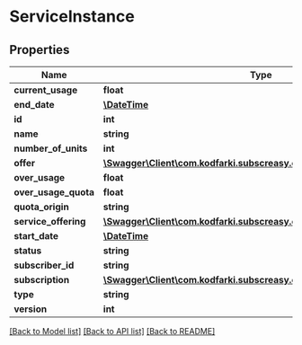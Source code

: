 # ServiceInstance

## Properties
Name | Type | Description | Notes
------------ | ------------- | ------------- | -------------
**current_usage** | **float** |  | [optional] 
**end_date** | [**\DateTime**](\DateTime.md) |  | [optional] 
**id** | **int** |  | [optional] 
**name** | **string** |  | [optional] 
**number_of_units** | **int** |  | [optional] 
**offer** | [**\Swagger\Client\com.kodfarki.subscreasy.client.model\Offer**](Offer.md) |  | [optional] 
**over_usage** | **float** |  | [optional] 
**over_usage_quota** | **float** |  | [optional] 
**quota_origin** | **string** |  | [optional] 
**service_offering** | [**\Swagger\Client\com.kodfarki.subscreasy.client.model\ServiceOffering**](ServiceOffering.md) |  | [optional] 
**start_date** | [**\DateTime**](\DateTime.md) |  | [optional] 
**status** | **string** |  | [optional] 
**subscriber_id** | **string** |  | [optional] 
**subscription** | [**\Swagger\Client\com.kodfarki.subscreasy.client.model\Subsription**](Subsription.md) |  | [optional] 
**type** | **string** |  | [optional] 
**version** | **int** |  | [optional] 

[[Back to Model list]](../README.md#documentation-for-models) [[Back to API list]](../README.md#documentation-for-api-endpoints) [[Back to README]](../README.md)


